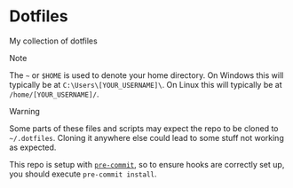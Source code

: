 # Dotfiles

My collection of dotfiles

> [!NOTE]
> The `~` or `$HOME` is used to denote your home directory. On Windows this will typically be at `C:\Users\[YOUR_USERNAME]\`. On Linux this will typically be at `/home/[YOUR_USERNAME]/`.

> [!WARNING]
> Some parts of these files and scripts may expect the repo to be cloned to `~/.dotfiles`. Cloning it anywhere else could lead to some stuff not working as expected.

This repo is setup with [`pre-commit`](https://pre-commit.com/#intro), so to ensure hooks are correctly set up, you should execute `pre-commit install`.
